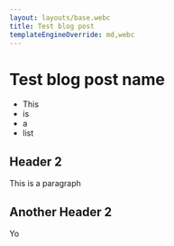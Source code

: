 ```yaml
---
layout: layouts/base.webc
title: Test blog post
templateEngineOverride: md,webc
---
```


<gnd-bloc>

# Test blog post name

- This
- is
- a
- list

</gnd-bloc>

## Header 2

This is a paragraph

## Another Header 2

Yo
